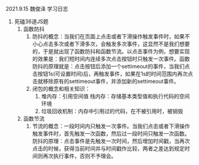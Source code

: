 2021.9.15 魏俊泽 学习日志

1. 死磕36道JS题
   1. 函数防抖
      1. 防抖的概念：当我们在页面上点击或者下滑操作触发事件时，如果不小心点击多次或者下滑多次，会触发多次事件，这显然不是我们想要的，于是就出现了函数防抖和函数节流。以点击事件为例，想要实现的效果是：我们短时间内连续多次点击按钮时只触发一次事件。函数防抖的原理就是：点击按钮后添加一个settimeout的事件，当我们点击按钮1s(可设置时间)后，再触发事件，如果在1s的时间范围内再次点击就移除原有的settimeout事件，并添加新的settimeout事件。
      2. 闭包的概念和相关知识：
         1. 堆内存：引用空间值 栈内存：存储基本类型值和执行代码的空间环境
         2. 垃圾回收机制：内存中引用过的代码，在不被引用时，被销毁
   2. 函数节流
      1. 节流的概念：一段时间内只触发一次事件。当我们点击或者下滑操作触发事件时，首先触发一次函数，然后过一段时间只触发一次函数。防抖的原理：点击事件是先触发一次时间，然后增加时间戳，当再次点击的时候，获得当前时间并与时间戳作比较，两者之差达到规定时间则再次执行事件，否则不予理会。